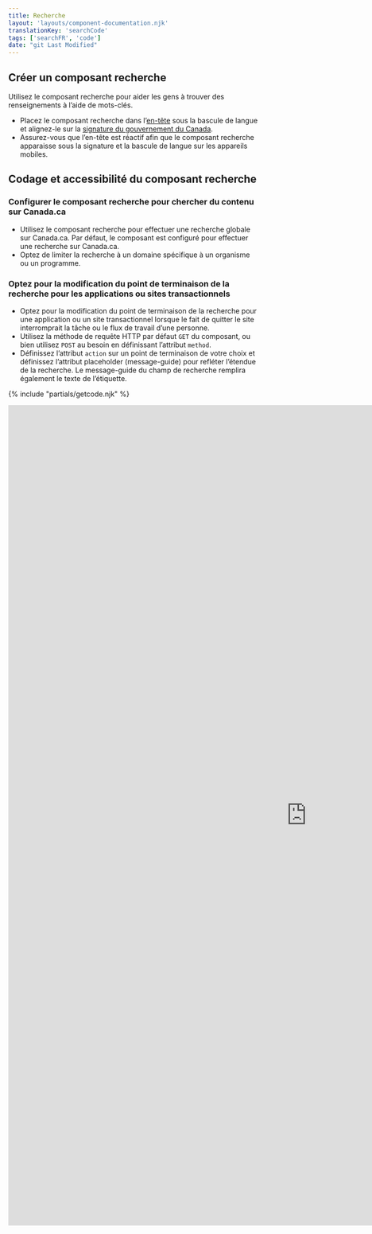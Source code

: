 ```yaml
---
title: Recherche
layout: 'layouts/component-documentation.njk'
translationKey: 'searchCode'
tags: ['searchFR', 'code']
date: "git Last Modified"
---
```


## Créer un composant recherche

Utilisez le composant recherche pour aider les gens à trouver des renseignements à l’aide de mots-clés.

- Placez le composant recherche dans l’<a href="{{ links.header }}">en-tête</a> sous la bascule de langue et alignez-le sur la <a href="{{ links.signature }}">signature du gouvernement du Canada</a>.
- Assurez-vous que l’en-tête est réactif afin que le composant recherche apparaisse sous la signature et la bascule de langue sur les appareils mobiles.

## Codage et accessibilité du composant recherche

### Configurer le composant recherche pour chercher du contenu sur Canada.ca

- Utilisez le composant recherche pour effectuer une recherche globale sur Canada.ca. Par défaut, le composant est configuré pour effectuer une recherche sur Canada.ca.
- Optez de limiter la  recherche à un domaine  spécifique à un organisme ou un programme.

### Optez pour la modification du point de terminaison de la recherche pour les applications ou sites transactionnels

- Optez pour la modification du point de terminaison de la recherche pour une application ou un site transactionnel lorsque le fait de quitter le site interromprait la tâche ou le flux de travail d’une personne.
- Utilisez la méthode de requête HTTP par défaut `GET` du composant, ou bien utilisez `POST` au besoin en définissant l’attribut `method`.
- Définissez l’attribut `action` sur un point de terminaison de votre choix et définissez l’attribut placeholder (message-guide) pour refléter l’étendue de la recherche. Le message-guide du champ de recherche remplira également le texte de l’étiquette.

{% include "partials/getcode.njk" %}

<iframe
  title="Survol des propriétés et des évènements relatifs à gcds-search."
  src="https://cds-snc.github.io/gcds-components/iframe.html?viewMode=docs&demo=true&singleStory=true&id=components-search--events-properties"
  width="1200"
  height="1650"
  style="display: block; margin: 0 auto;"
  frameBorder="0"
  allow="clipboard-write"
></iframe>
